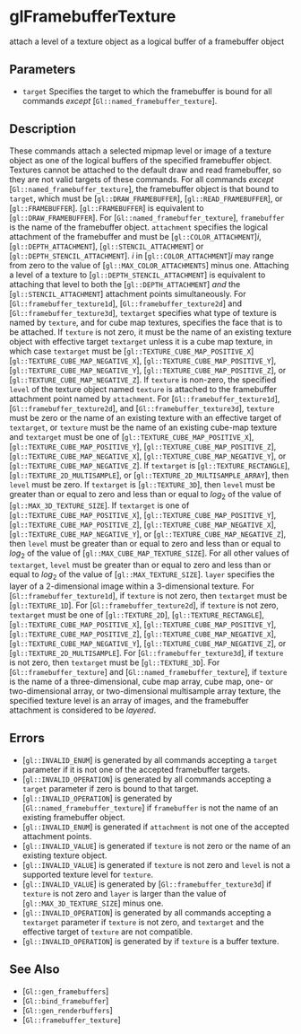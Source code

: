 # glFramebufferTexture
attach a level of a texture object as a logical buffer of a
  framebuffer object

## Parameters
- `target`
  Specifies the target to which the framebuffer is bound for all
  commands *except* [`Gl::named_framebuffer_texture`].

## Description
These commands attach a selected mipmap level or image of a texture
  object as one of the logical buffers of the specified framebuffer
  object. Textures cannot be attached to the default draw and read
  framebuffer, so they are not valid targets of these commands.
For all commands *except* [`Gl::named_framebuffer_texture`], the
  framebuffer object is that bound to `target`, which must be
  [`gl::DRAW_FRAMEBUFFER`], [`gl::READ_FRAMEBUFFER`], or
  [`gl::FRAMEBUFFER`]. [`gl::FRAMEBUFFER`] is equivalent to
  [`gl::DRAW_FRAMEBUFFER`].
For [`Gl::named_framebuffer_texture`], `framebuffer` is the name of
  the framebuffer object.
`attachment` specifies the logical attachment of the framebuffer and
  must be [`gl::COLOR_ATTACHMENT`]*i*, [`gl::DEPTH_ATTACHMENT`],
  [`gl::STENCIL_ATTACHMENT`] or [`gl::DEPTH_STENCIL_ATTACHMENT`]. *i* in
  [`gl::COLOR_ATTACHMENT`]*i* may range from zero to the value of
  [`gl::MAX_COLOR_ATTACHMENTS`] minus one. Attaching a level of a
  texture to [`gl::DEPTH_STENCIL_ATTACHMENT`] is equivalent to attaching
  that level to both the [`gl::DEPTH_ATTACHMENT`] *and* the
  [`gl::STENCIL_ATTACHMENT`] attachment points simultaneously.
For [`Gl::framebuffer_texture1d`], [`Gl::framebuffer_texture2d`] and
  [`Gl::framebuffer_texture3d`], `textarget` specifies what type of
  texture is named by `texture`, and for cube map textures, specifies
  the face that is to be attached. If `texture` is not zero, it must be
  the name of an existing texture object with effective target
  `textarget` unless it is a cube map texture, in which case `textarget`
  must be [`gl::TEXTURE_CUBE_MAP_POSITIVE_X`]
  [`gl::TEXTURE_CUBE_MAP_NEGATIVE_X`],
  [`gl::TEXTURE_CUBE_MAP_POSITIVE_Y`],
  [`gl::TEXTURE_CUBE_MAP_NEGATIVE_Y`],
  [`gl::TEXTURE_CUBE_MAP_POSITIVE_Z`], or
  [`gl::TEXTURE_CUBE_MAP_NEGATIVE_Z`].
If `texture` is non-zero, the specified `level` of the texture object
  named `texture` is attached to the framebuffer attachment point named
  by `attachment`. For [`Gl::framebuffer_texture1d`],
  [`Gl::framebuffer_texture2d`], and [`Gl::framebuffer_texture3d`],
  `texture` must be zero or the name of an existing texture with an
  effective target of `textarget`, or `texture` must be the name of an
  existing cube-map texture and `textarget` must be one of
  [`gl::TEXTURE_CUBE_MAP_POSITIVE_X`],
  [`gl::TEXTURE_CUBE_MAP_POSITIVE_Y`],
  [`gl::TEXTURE_CUBE_MAP_POSITIVE_Z`],
  [`gl::TEXTURE_CUBE_MAP_NEGATIVE_X`],
  [`gl::TEXTURE_CUBE_MAP_NEGATIVE_Y`], or
  [`gl::TEXTURE_CUBE_MAP_NEGATIVE_Z`].
If `textarget` is [`gl::TEXTURE_RECTANGLE`],
  [`gl::TEXTURE_2D_MULTISAMPLE`], or
  [`gl::TEXTURE_2D_MULTISAMPLE_ARRAY`], then `level` must be zero.
If `textarget` is [`gl::TEXTURE_3D`], then `level` must be greater
  than or equal to zero and less than or equal to $log_2$ of the value
  of [`gl::MAX_3D_TEXTURE_SIZE`].
If `textarget` is one of [`gl::TEXTURE_CUBE_MAP_POSITIVE_X`],
  [`gl::TEXTURE_CUBE_MAP_POSITIVE_Y`],
  [`gl::TEXTURE_CUBE_MAP_POSITIVE_Z`],
  [`gl::TEXTURE_CUBE_MAP_NEGATIVE_X`],
  [`gl::TEXTURE_CUBE_MAP_NEGATIVE_Y`], or
  [`gl::TEXTURE_CUBE_MAP_NEGATIVE_Z`], then `level` must be greater than
  or equal to zero and less than or equal to $log_2$ of the value of
  [`gl::MAX_CUBE_MAP_TEXTURE_SIZE`].
For all other values of `textarget`, `level` must be greater than or
  equal to zero and less than or equal to $log_2$ of the value of
  [`gl::MAX_TEXTURE_SIZE`].
`layer` specifies the layer of a 2-dimensional image within a
  3-dimensional texture.
For [`Gl::framebuffer_texture1d`], if `texture` is not zero, then
  `textarget` must be [`gl::TEXTURE_1D`]. For
  [`Gl::framebuffer_texture2d`], if `texture` is not zero, `textarget`
  must be one of [`gl::TEXTURE_2D`], [`gl::TEXTURE_RECTANGLE`],
  [`gl::TEXTURE_CUBE_MAP_POSITIVE_X`],
  [`gl::TEXTURE_CUBE_MAP_POSITIVE_Y`],
  [`gl::TEXTURE_CUBE_MAP_POSITIVE_Z`],
  [`gl::TEXTURE_CUBE_MAP_NEGATIVE_X`],
  [`gl::TEXTURE_CUBE_MAP_NEGATIVE_Y`],
  [`gl::TEXTURE_CUBE_MAP_NEGATIVE_Z`], or
  [`gl::TEXTURE_2D_MULTISAMPLE`]. For [`Gl::framebuffer_texture3d`], if
  `texture` is not zero, then `textarget` must be [`gl::TEXTURE_3D`].
For [`Gl::framebuffer_texture`] and [`Gl::named_framebuffer_texture`],
  if `texture` is the name of a three-dimensional, cube map array, cube
  map, one- or two-dimensional array, or two-dimensional multisample
  array texture, the specified texture level is an array of images, and
  the framebuffer attachment is considered to be *layered*.

## Errors
- [`gl::INVALID_ENUM`] is generated by all commands accepting a `target`
  parameter if it is not one of the accepted framebuffer targets.
- [`gl::INVALID_OPERATION`] is generated by all commands accepting a
  `target` parameter if zero is bound to that target.
- [`gl::INVALID_OPERATION`] is generated by
  [`Gl::named_framebuffer_texture`] if `framebuffer` is not the name of
  an existing framebuffer object.
- [`gl::INVALID_ENUM`] is generated if `attachment` is not one of the
  accepted attachment points.
- [`gl::INVALID_VALUE`] is generated if `texture` is not zero or the
  name of an existing texture object.
- [`gl::INVALID_VALUE`] is generated if `texture` is not zero and
  `level` is not a supported texture level for `texture`.
- [`gl::INVALID_VALUE`] is generated by [`Gl::framebuffer_texture3d`] if
  `texture` is not zero and `layer` is larger than the value of
  [`gl::MAX_3D_TEXTURE_SIZE`] minus one.
- [`gl::INVALID_OPERATION`] is generated by all commands accepting a
  `textarget` parameter if `texture` is not zero, and `textarget` and
  the effective target of `texture` are not compatible.
- [`gl::INVALID_OPERATION`] is generated by if `texture` is a buffer
  texture.

## See Also
- [`Gl::gen_framebuffers`]
- [`Gl::bind_framebuffer`]
- [`Gl::gen_renderbuffers`]
- [`Gl::framebuffer_texture`]
